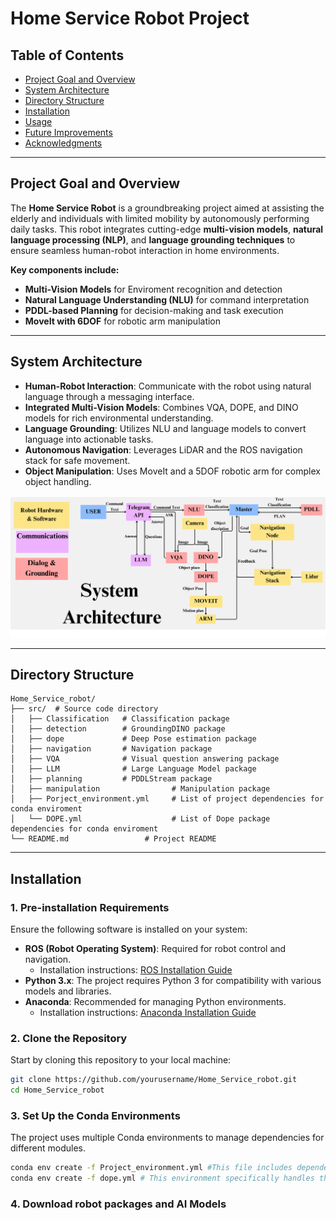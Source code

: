 # Home Service Robot Project

## Table of Contents
- [Project Goal and Overview](#project-overview)
- [System Architecture](#system-architecture)
- [Directory Structure](#directory-structure)
- [Installation](#installation)
- [Usage](#usage)
- [Future Improvements](#future-improvements)
- [Acknowledgments](#acknowledgments)
---

## Project Goal and Overview

The **Home Service Robot** is a groundbreaking project aimed at assisting the elderly and individuals with limited mobility by autonomously performing daily tasks. This robot integrates cutting-edge **multi-vision models**, **natural language processing (NLP)**, and **language grounding techniques** to ensure seamless human-robot interaction in home environments.

**Key components include:**
- **Multi-Vision Models** for Enviroment recognition and detection
- **Natural Language Understanding (NLU)** for command interpretation
- **PDDL-based Planning** for decision-making and task execution
- **MoveIt with 6DOF** for robotic arm manipulation

---

## System Architecture

- **Human-Robot Interaction**: Communicate with the robot using natural language through a messaging interface.
- **Integrated Multi-Vision Models**: Combines VQA, DOPE, and DINO models for rich environmental understanding.
- **Language Grounding**: Utilizes NLU and language models to convert language into actionable tasks.
- **Autonomous Navigation**: Leverages LiDAR and the ROS navigation stack for safe movement.
- **Object Manipulation**: Uses MoveIt and a 5DOF robotic arm for complex object handling.

![System Architecture](./System-arch.png)

---
## Directory Structure
```
Home_Service_robot/
├── src/  # Source code directory
│   ├── Classification   # Classification package
│   ├── detection        # GroundingDINO package
│   ├── dope             # Deep Pose estimation package
│   ├── navigation       # Navigation package
│   ├── VQA              # Visual question answering package
│   ├── LLM              # Large Language Model package
│   ├── planning         # PDDLStream package
│   ├── manipulation                # Manipulation package
│   ├── Porject_environment.yml     # List of project dependencies for conda enviroment
│   └── DOPE.yml                    # List of Dope package dependencies for conda enviroment                 
└── README.md                 # Project README
```
---
## Installation

### 1. Pre-installation Requirements

Ensure the following software is installed on your system:
- **ROS (Robot Operating System)**: Required for robot control and navigation.
  - Installation instructions: [ROS Installation Guide](http://wiki.ros.org/ROS/Installation)
- **Python 3.x**: The project requires Python 3 for compatibility with various models and libraries.
- **Anaconda**: Recommended for managing Python environments.
  - Installation instructions: [Anaconda Installation Guide](https://docs.anaconda.com/anaconda/install/)

### 2. Clone the Repository

Start by cloning this repository to your local machine:
```bash
git clone https://github.com/yourusername/Home_Service_robot.git
cd Home_Service_robot
```
### 3. Set Up the Conda Environments

The project uses multiple Conda environments to manage dependencies for different modules.
```bash
conda env create -f Project_environment.yml #This file includes dependencies for NLP, navigation, and general utilities.
conda env create -f dope.yml # This environment specifically handles the DOPE (Deep Object Pose Estimation) model dependencies.
```
### 4.  Download robot packages and AI Models



